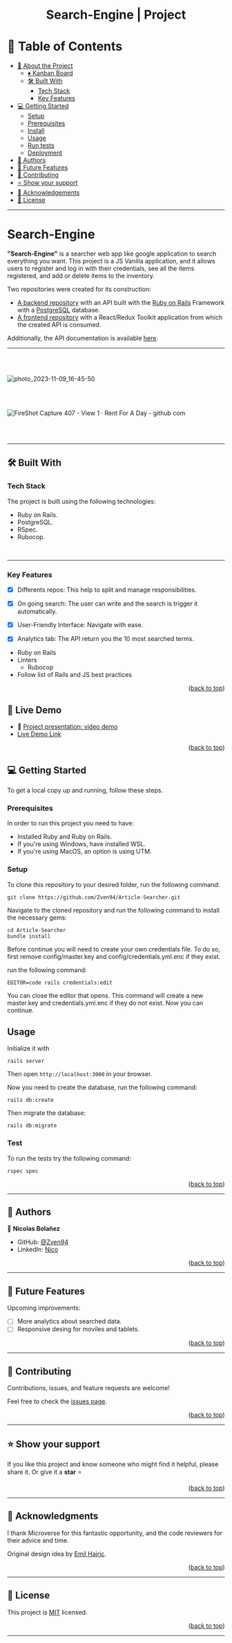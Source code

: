 <a name="readme-top"></a>

<div align="center">
<!-- <img src="./app/assets/images/logo_white.png" width="150px"> -->
  <h1><b>Search-Engine | Project</b></h1>
</div>


<!-- TABLE OF CONTENTS -->

# 📗 Table of Contents

- [📖 About the Project](#about-project)
  - [ ♦ Kanban Board](#kanban-board)
  - [🛠 Built With](#built-with)
    - [Tech Stack](#tech-stack)
    - [Key Features](#key-features)
    <!-- - [🚀 Live Demo](#live-demo) -->
- [💻 Getting Started](#getting-started)
  - [Setup](#setup)
  - [Prerequisites](#prerequisites)
  - [Install](#install)
  - [Usage](#usage)
  - [Run tests](#run-tests)
  - [Deployment](#triangular_flag_on_post-deployment)
- [👥 Authors](#authors)
- [🔭 Future Features](#future-features)
- [🤝 Contributing](#contributing)
- [⭐️ Show your support](#support)
- [🙏 Acknowledgements](#acknowledgements)
- [📝 License](#license)

---

<!-- PROJECT DESCRIPTION -->

#  Search-Engine <a name="about-project"></a>

**"Search-Engine"** is a searcher web app like google application to search everything you want. This project is a JS Vanilla application, and it allows users to register and log in with their credentials, see all the items registered, and add or delete items to the inventory.

Two repositories were created for its construction:
- [A backend repository](https://github.com/Zven94/Article-Searcher-API) with an API built with the [Ruby on Rails](https://rubyonrails.org/) Framework with a [PostgreSQL](https://www.postgresql.org/) database.
- [A frontend repository](https://github.com/Zven94/Article-Searcher) with a React/Redux Toolkit application from which the created API is consumed.

Additionally, the API documentation is available [here](https://rent-for-a-day.onrender.com/api-docs/index.html).

---
<br>
<br>

![photo_2023-11-09_16-45-50](https://github.com/Zven94/Article-Searcher/blob/development/searcher-engine-1.PNG)

<br>
<br>

![FireShot Capture 407 - View 1 · Rent For A Day - github com](https://github.com/Zven94/Article-Searcher/blob/development/searcher-engine-2.PNG)

<br>
<br>


---


## 🛠 Built With <a name="built-with"></a>

### Tech Stack

The project is built using the following technologies:

* Ruby on Rails.
* PostgreSQL.
* RSpec.
* Rubocop.

<br>

---

<!-- Features -->

### Key Features <a name="key-features"></a>

- [x] Differents repos: This help to split and manage responsibilities.
- [x] On going search: The user can write and the search is trigger it automatically.
- [x] User-Friendly Interface: Navigate with ease.
- [x] Analytics tab: The API return you the 10 most searched terms.


<ul>
  <li>Ruby on Rails</li>
  <li>Linters
    <ul>
      <li>Rubocop</li>
    </ul>
  </li>
  <li>Follow list of Rails and JS best practices</li>
</ul>

<p align="right">(<a href="#readme-top">back to top</a>)</p>


## 🚀 Live Demo <a name="live-demo"></a>

- 🎤 [Project presentation: video demo](https://www.loom.com/share/dde6635af14a4d25a62d517863f3d928)
- [Live Demo Link](https://article-searcher-g017.onrender.com/)


<p align="right">(<a href="#readme-top">back to top</a>)</p>



<!-- GETTING STARTED -->

## 💻 Getting Started <a name="getting-started"></a>

To get a local copy up and running, follow these steps.

### Prerequisites
In order to run this project you need to have:

- Installed Ruby and Ruby on Rails.
- If you're using Windows, have installed WSL.
- If you're using MacOS, an option is using UTM.

### Setup
To clone this repository to your desired folder, run the following command: <br>

```
git clone https://github.com/Zven94/Article-Searcher.git
```

Navigate to the cloned repository and run the following command to install the necessary gems:
```
cd Article-Searcher
bundle install
```
Before continue you will need to create your own credentials file. To do so, first remove config/master.key and config/credentials.yml.enc if they exist.

run the following command:
```
EDITOR=code rails credentials:edit 
```
You can close the editor that opens. This command will create a new master.key and credentials.yml.enc if they do not exist. Now you can continue.

## Usage
Initialize it with
```
rails server
```
Then open `http://localhost:3000` in your browser.

Now you need to create the database, run the following command:
```
rails db:create
```
Then migrate the database:
```
rails db:migrate
```

### Test
To run the tests try the following command:
```
rspec spec
```


<p align="right">(<a href="#readme-top">back to top</a>)</p>

---

<!-- AUTHORS -->

## 👥 Authors <a name="authors"></a>

👤 **Nicolas Bolañez**
-   GitHub: [@Zven94](https://github.com/Zven94)
-   LinkedIn: [Nico](https://www.linkedin.com/in/nicolas-emiliano/)


<p align="right">(<a href="#readme-top">back to top</a>)</p>

---

<!-- FUTURE FEATURES -->

## 🔭 Future Features <a name="future-features"></a>

Upcoming improvements:

- [ ] More analytics about searched data.
- [ ] Responsive desing for moviles and tablets.

<p align="right">(<a href="#readme-top">back to top</a>)</p>

---

<!-- CONTRIBUTING -->

## 🤝 Contributing <a name="contributing"></a>

Contributions, issues, and feature requests are welcome!

Feel free to check the [issues page](https://github.com/Zven94/Article-Searcher/issues).

<p align="right">(<a href="#readme-top">back to top</a>)</p>

---

<!-- SUPPORT -->

## ⭐️ Show your support <a name="support"></a>

If you like this project and know someone who might find it helpful, please share it.
Or give it a **star** ⭐️

<p align="right">(<a href="#readme-top">back to top</a>)</p>

---

<!-- ACKNOWLEDGEMENTS -->

## 🙏 Acknowledgments <a name="acknowledgements"></a>

I thank Microverse for this fantastic opportunity, and the code reviewers for their advice and time.

Original design idea by [Emil Hajric](https://www.linkedin.com/in/emilhajric/).

<p align="right">(<a href="#readme-top">back to top</a>)</p>

---

<!-- LICENSE -->

## 📝 License <a name="license"></a>

This project is [MIT](./LICENSE) licensed.

<p align="right">(<a href="#readme-top">back to top</a>)</p>

---
